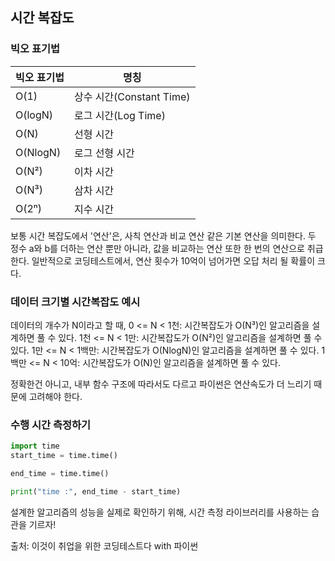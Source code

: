 ## 시간 복잡도

### 빅오 표기법

| 빅오 표기법 | 명칭                     |
| ----------- | ------------------------ |
| O(1)        | 상수 시간(Constant Time) |
| O(logN)     | 로그 시간(Log Time)      |
| O(N)        | 선형 시간                |
| O(NlogN)    | 로그 선형 시간           |
| O(N²)       | 이차 시간                |
| O(N³)       | 삼차 시간                |
| O(2ⁿ)       | 지수 시간                |

보통 시간 복잡도에서 '연산'은, 사칙 연산과 비교 연산 같은 기본 연산을 의미한다.
두 정수 a와 b를 더하는 연산 뿐만 아니라, 값을 비교하는 연산 또한 한 번의 연산으로 취급한다.
일반적으로 코딩테스트에서, 연산 횟수가 10억이 넘어가면 오답 처리 될 확률이 크다.

### 데이터 크기별 시간복잡도 예시

데이터의 개수가 N이라고 할 때,
0 <= N < 1천: 시간복잡도가 O(N³)인 알고리즘을 설계하면 풀 수 있다.
1천 <= N < 1만: 시간복잡도가 O(N²)인 알고리즘을 설계하면 풀 수 있다.
1만 <= N < 1백만: 시간복잡도가 O(NlogN)인 알고리즘을 설계하면 풀 수 있다.
1백만 <= N < 10억: 시간복잡도가 O(N)인 알고리즘을 설계하면 풀 수 있다.

정확한건 아니고, 내부 함수 구조에 따라서도 다르고 파이썬은 연산속도가 더 느리기 때문에 고려해야 한다.

### 수행 시간 측정하기

```python
import time
start_time = time.time()

end_time = time.time()

print("time :", end_time - start_time)
```

설계한 알고리즘의 성능을 실제로 확인하기 위해, 시간 측정 라이브러리를 사용하는 습관을 기르자!

출처: 이것이 취업을 위한 코딩테스트다 with 파이썬
